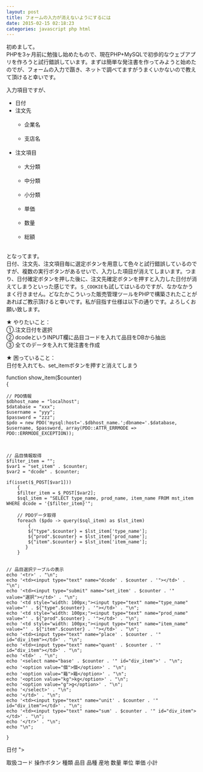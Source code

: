 ```yaml
---
layout: post
title: フォームの入力が消えないようにするには
date: 2015-02-15 02:18:23
categories: javascript php html
---
```

<!-- {% raw %} -->
<p>初めまして。<br>
PHPを3ヶ月前に勉強し始めたもので、現在PHP+MySQLで初歩的なウェブアプリを作ろうと試行錯誤しています。まずは簡単な発注書を作ってみようと始めたのでが、フォームの入力で躓き、ネットで調べてますがうまくいかないので教えて頂けると幸いです。</p>

<p>入力項目ですが、</p>

<ul>
<li>日付</li>
<li>注文先<br>
<ul><br>
<li>企業名</li><br>
<li>支店名</li><br>
</ul></li>
<li>注文項目<br>
<ul><br>
<li>大分類</li><br>
<li>中分類</li><br>
<li>小分類</li><br>
<li>単価</li><br>
<li>数量</li><br>
<li>総額</li><br>
</ul></li>
</ul>

<p>となってます。<br>
日付、注文先、注文項目毎に選定ボタンを用意して色々と試行錯誤しているのですが、複数の実行ボタンがあるせいで、入力した項目が消えてしまいます。つまり、日付確定ボタンを押した後に、注文先確定ボタンを押すと入力した日付が消えてしまうといった感じです。<code>＄_COOKIE</code>も試してはいるのですが、なかなかうまく行きません。どなたかこういった販売管理ツールをPHPで構築されたことがあればご教示頂けると幸いです。私が目指す仕様は以下の通りです。よろしくお願い致します。</p>

<p>★ やりたいこと：<br>
①.注文日付を選択<br>
② dcodeというINPUT欄に品目コードを入れて品目をDBから抽出<br>
③ 全てのデータを入れて発注書を作成</p>

<p>★ 困っていること：<br>
日付を入れても、set_itemボタンを押すと消えてしまう</p>

<p>function show_item($counter)<br>
    {</p>

<pre><code>// PDO情報
$dbhost_name = "localhost";  
$database = "xxx";      
$username = "yyy";           
$password = "zzz"; 
$pdo = new PDO('mysql:host='.$dbhost_name.';dbname='.$database, $username, $password, array(PDO::ATTR_ERRMODE =&gt; PDO::ERRMODE_EXCEPTION));



// 品目情報取得
$filter_item = "";
$var1 = "set_item" . $counter;
$var2 = "dcode" . $counter;

if(isset($_POST[$var1]))
    {
    $filter_item = $_POST[$var2];
    $sql_item = "SELECT type_name, prod_name, item_name FROM mst_item WHERE dcode = '{$filter_item}'";

    // PDOデータ取得
    foreach ($pdo -&gt; query($sql_item) as $lst_item) 
        {
        ${"type".$counter} = $lst_item['type_name'];
        ${"prod".$counter} = $lst_item['prod_name'];
        ${"item".$counter} = $lst_item['item_name'];
       }
    }


// 品目選択テーブルの表示
echo '&lt;tr&gt;' . "\n";
echo '&lt;td&gt;&lt;input type="text" name="dcode' . $counter . '"&gt;&lt;/td&gt;' . "\n";
echo '&lt;td&gt;&lt;input type="submit" name="set_item' . $counter . '" value="選択"&gt;&lt;/td&gt;' . "\n";
echo '&lt;td style="width: 100px;"&gt;&lt;input type="text" name="type_name" value="' . ${"type".$counter} . '"&gt;&lt;/td&gt;' . "\n";
echo '&lt;td style="width: 100px;"&gt;&lt;input type="text" name="prod_name" value="' . ${"prod".$counter} . '"&gt;&lt;/td&gt;' . "\n";
echo '&lt;td style="width: 100px;"&gt;&lt;input type="text" name="item_name" value="' . ${"item".$counter} . '"&gt;&lt;/td&gt;' . "\n";
echo '&lt;td&gt;&lt;input type="text" name="place' . $counter . '" id="div_item"&gt;&lt;/td&gt;' . "\n";
echo '&lt;td&gt;&lt;input type="text" name="quant' . $counter . '" id="div_item"&gt;&lt;/td&gt;' . "\n";
echo '&lt;td&gt;' . "\n";
echo '&lt;select name="base' . $counter . '" id="div_item"&gt;' . "\n";
echo '&lt;option value="個"&gt;個&lt;/option&gt;' . "\n";
echo '&lt;option value="箱"&gt;箱&lt;/option&gt;' . "\n";
echo '&lt;option value="kg"&gt;kg&lt;/option&gt;' . "\n";
echo '&lt;option value="g"&gt;g&lt;/option&gt;' . "\n";
echo '&lt;/select&gt;' . "\n";
echo '&lt;/td&gt;' . "\n";
echo '&lt;td&gt;&lt;input type="text" name="unit' . $counter . '" id="div_item"&gt;&lt;/td&gt;' . "\n";
echo '&lt;td&gt;&lt;input type="text" name="sum' . $counter . '" id="div_item"&gt;&lt;/td&gt;' . "\n";
echo '&lt;/tr&gt;' . "\n";
echo "\n";

}
</code></pre>






日付
">




取扱コード
操作ボタン
種類
品目
品種
産地
数量
単位
単価
小計










<!-- {% endraw %} -->
